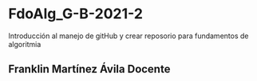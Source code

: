 # FdoAlg_G-B-2021-2
Introducción al manejo de gitHub y crear reposorio para fundamentos de algoritmia
## Franklin Martínez Ávila Docente
